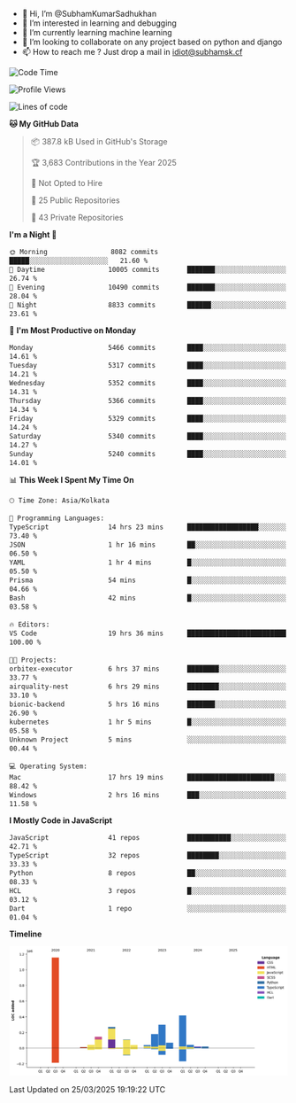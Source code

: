 - 👋 Hi, I’m @SubhamKumarSadhukhan
- 👀 I’m interested in learning and debugging
- 🌱 I’m currently learning machine learning
- 💞️ I’m looking to collaborate on any project based on python and django
- 📫 How to reach me ?
      Just drop a mail in idiot@subhamsk.cf

<!---
SubhamKumarSadhukhan/SubhamKumarSadhukhan is a ✨ special ✨ repository because its `README.md` (this file) appears on your GitHub profile.
You can click the Preview link to take a look at your changes.
--->


<!--START_SECTION:waka-->
![Code Time](http://img.shields.io/badge/Code%20Time-2%2C803%20hrs%206%20mins-blue)

![Profile Views](http://img.shields.io/badge/Profile%20Views-3-blue)

![Lines of code](https://img.shields.io/badge/From%20Hello%20World%20I%27ve%20Written-2.8%20million%20lines%20of%20code-blue)

**🐱 My GitHub Data** 

> 📦 387.8 kB Used in GitHub's Storage 
 > 
> 🏆 3,683 Contributions in the Year 2025
 > 
> 🚫 Not Opted to Hire
 > 
> 📜 25 Public Repositories 
 > 
> 🔑 43 Private Repositories 
 > 
**I'm a Night 🦉** 

```text
🌞 Morning                8082 commits        █████░░░░░░░░░░░░░░░░░░░░   21.60 % 
🌆 Daytime                10005 commits       ███████░░░░░░░░░░░░░░░░░░   26.74 % 
🌃 Evening                10490 commits       ███████░░░░░░░░░░░░░░░░░░   28.04 % 
🌙 Night                  8833 commits        ██████░░░░░░░░░░░░░░░░░░░   23.61 % 
```
📅 **I'm Most Productive on Monday** 

```text
Monday                   5466 commits        ████░░░░░░░░░░░░░░░░░░░░░   14.61 % 
Tuesday                  5317 commits        ████░░░░░░░░░░░░░░░░░░░░░   14.21 % 
Wednesday                5352 commits        ████░░░░░░░░░░░░░░░░░░░░░   14.31 % 
Thursday                 5366 commits        ████░░░░░░░░░░░░░░░░░░░░░   14.34 % 
Friday                   5329 commits        ████░░░░░░░░░░░░░░░░░░░░░   14.24 % 
Saturday                 5340 commits        ████░░░░░░░░░░░░░░░░░░░░░   14.27 % 
Sunday                   5240 commits        ████░░░░░░░░░░░░░░░░░░░░░   14.01 % 
```


📊 **This Week I Spent My Time On** 

```text
🕑︎ Time Zone: Asia/Kolkata

💬 Programming Languages: 
TypeScript               14 hrs 23 mins      ██████████████████░░░░░░░   73.40 % 
JSON                     1 hr 16 mins        ██░░░░░░░░░░░░░░░░░░░░░░░   06.50 % 
YAML                     1 hr 4 mins         █░░░░░░░░░░░░░░░░░░░░░░░░   05.50 % 
Prisma                   54 mins             █░░░░░░░░░░░░░░░░░░░░░░░░   04.66 % 
Bash                     42 mins             █░░░░░░░░░░░░░░░░░░░░░░░░   03.58 % 

🔥 Editors: 
VS Code                  19 hrs 36 mins      █████████████████████████   100.00 % 

🐱‍💻 Projects: 
orbitex-executor         6 hrs 37 mins       ████████░░░░░░░░░░░░░░░░░   33.77 % 
airquality-nest          6 hrs 29 mins       ████████░░░░░░░░░░░░░░░░░   33.10 % 
bionic-backend           5 hrs 16 mins       ███████░░░░░░░░░░░░░░░░░░   26.90 % 
kubernetes               1 hr 5 mins         █░░░░░░░░░░░░░░░░░░░░░░░░   05.58 % 
Unknown Project          5 mins              ░░░░░░░░░░░░░░░░░░░░░░░░░   00.44 % 

💻 Operating System: 
Mac                      17 hrs 19 mins      ██████████████████████░░░   88.42 % 
Windows                  2 hrs 16 mins       ███░░░░░░░░░░░░░░░░░░░░░░   11.58 % 
```

**I Mostly Code in JavaScript** 

```text
JavaScript               41 repos            ███████████░░░░░░░░░░░░░░   42.71 % 
TypeScript               32 repos            ████████░░░░░░░░░░░░░░░░░   33.33 % 
Python                   8 repos             ██░░░░░░░░░░░░░░░░░░░░░░░   08.33 % 
HCL                      3 repos             █░░░░░░░░░░░░░░░░░░░░░░░░   03.12 % 
Dart                     1 repo              ░░░░░░░░░░░░░░░░░░░░░░░░░   01.04 % 
```



**Timeline**

![Lines of Code chart](https://raw.githubusercontent.com/SubhamKumarSadhukhan/SubhamKumarSadhukhan/main/assets/bar_graph.png)


 Last Updated on 25/03/2025 19:19:22 UTC
<!--END_SECTION:waka-->
